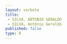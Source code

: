 ```yaml
---
layout: verbete
title:
 - SILVA, ANTONIO GERALDO
 - SILVA, Antônio Geraldo
published: false
type: R
---
```


